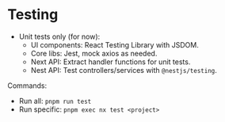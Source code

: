 # Testing

- Unit tests only (for now):
  - UI components: React Testing Library with JSDOM.
  - Core libs: Jest, mock axios as needed.
  - Next API: Extract handler functions for unit tests.
  - Nest API: Test controllers/services with `@nestjs/testing`.

Commands:
- Run all: `pnpm run test`
- Run specific: `pnpm exec nx test <project>`
